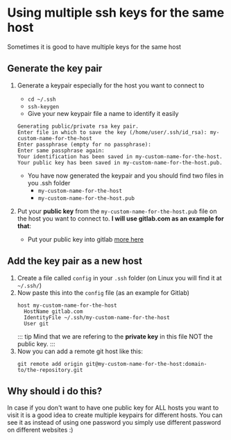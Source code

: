 # Using multiple ssh keys for the same host
Sometimes it is good to have multiple keys for the same host

## Generate the key pair
1. Generate a keypair especially for the host you want to connect to
    * `cd ~/.ssh`
    * `ssh-keygen`
    * Give your new keypair file a name to identify it easily
    ```
    Generating public/private rsa key pair.
    Enter file in which to save the key (/home/user/.ssh/id_rsa): my-custom-name-for-the-host
    Enter passphrase (empty for no passphrase):
    Enter same passphrase again:
    Your identification has been saved in my-custom-name-for-the-host.
    Your public key has been saved in my-custom-name-for-the-host.pub.
    ```
    * You have now generated the keypair and you should find two files in you .ssh folder
        * `my-custom-name-for-the-host`
        * `my-custom-name-for-the-host.pub`

2. Put your **public key** from the `my-custom-name-for-the-host.pub` file on the host you want to connect to. **I will use gitlab.com as an example for that**:
    * Put your public key into gitlab [more here](https://docs.gitlab.com/ee/gitlab-basics/create-your-ssh-keys.html)

## Add the key pair as a new host
1. Create a file called `config` in your `.ssh` folder (on Linux you will find it at `~/.ssh/`)
2. Now paste this into the `config` file (as an example for Gitlab)
    ```
    host my-custom-name-for-the-host
      HostName gitlab.com
      IdentityFile ~/.ssh/my-custom-name-for-the-host
      User git
    ```
    ::: tip
    Mind that we are refering to the **private key** in this file NOT the public key.
    :::
3. Now you can add a remote git host like this:
    ```
    git remote add origin git@my-custom-name-for-the-host:domain-to/the-repository.git
    ```

## Why should i do this?
In case if you don't want to have one public key for ALL hosts you want to visit it is a good idea to create multiple keypairs for different hosts. You can see it as instead of using one password you simply use different password on different websites :)